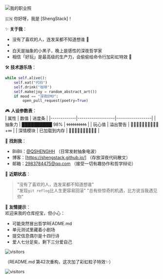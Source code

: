 ![我的职业照](https://img.picui.cn/free/2025/06/23/6859396ab9988.jpg)


 🇨🇳 你好呀，我是 [ShengStack]！  

✨ **关于我**：  
- 没有了喜欢的人，连发呆都不知道想谁 🎨  
-   
- 白天是抽象的小黑子，晚上是感性的深夜哲学家  
- 相信「好玩」是最高级的生产力，会偷偷给命令行加彩虹特效 🌈  

🛠️ **技术游乐场**：  
```python
while self.alive():
    self.eat("代码") 
    self.drink("咖啡")
    self.make(joy = random_abstract_art())
    if mood == "深夜EMO":
        open_pull_request(poetry=True)
```

🎮 **人设参数表**：  
| 属性        | 数值              | 进度条           |
|-------------|-------------------|------------------|
| 抽象力      | ██████████ 98%   | 🌀🌀🌀🌀🌀🌀🌀🌀🌀🌀 |
| 玩心值      | 溢出警告          | 🎪🎪🎪🎪🎪🎪🎪🎪🎪🎪+∞ |
| 深情模块    | 已加载到内存      | 💌💌💌💌💌💌💌💌💌💌 |

📮 **找到我**：  
- BliBli：[@QSHENGHH](https://b23.tv/RVFHS5A) （日常发射抽象电波）  
- 博客：[https://shengstack.github.io/] （存放深夜代码散文）  
- 邮箱：2983784475@qq.com （接受一切有趣协作和哲学辩论）  

🤹 **近期状态**：  
> "没有了喜欢的人，连发呆都不知道想谁"  
> "发现`git reflog`比人生更容易回滚"
>"总有些惊奇的机遇，比方说当我遇见你"  

🌟 **友情提示**：  
欢迎来我的仓库挖宝，但小心：  
- 可能突然冒出哲学README.md  
- 单元测试里藏着小剧场  
- 提交信息偶尔是十四行诗 
- 爱人七分足矣，剩下三分爱自己 

![visitors](https://visitor-badge.laobi.icu/badge?page_id=你的github账号.你的repo)  

（README.md 第42次重构，这次加了彩虹粒子特效✨）


![visitors](https://img.shields.io/badge/dynamic/json?color=blue&label=Visitors&query=value&url=https://api.countapi.xyz/hit/ShengStack/ShengStack)